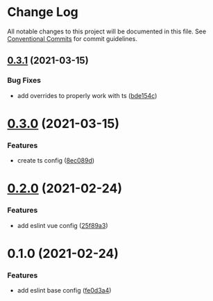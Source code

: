 # Change Log

All notable changes to this project will be documented in this file.
See [Conventional Commits](https://conventionalcommits.org) for commit guidelines.

## [0.3.1](https://github.com/choi-moeta/lint-config-lerna/compare/v0.3.0...v0.3.1) (2021-03-15)


### Bug Fixes

* add overrides to properly work with ts ([bde154c](https://github.com/choi-moeta/lint-config-lerna/commit/bde154c64827604669a0eb9470e627677487fe46))






# [0.3.0](https://github.com/choi-moeta/lint-config-lerna/compare/v0.2.0...v0.3.0) (2021-03-15)


### Features

* create ts config ([8ec089d](https://github.com/choi-moeta/lint-config-lerna/commit/8ec089dff00327ba924603de10ce274f2f4861e6))






# [0.2.0](https://github.com/choi-moeta/lint-config-lerna/compare/v0.1.0...v0.2.0) (2021-02-24)


### Features

* add eslint vue config ([25f89a3](https://github.com/choi-moeta/lint-config-lerna/commit/25f89a3de28628fe43f023affe2d9818048fc2ce))





# 0.1.0 (2021-02-24)


### Features

* add eslint base config ([fe0d3a4](https://github.com/choi-moeta/lint-config-lerna/commit/fe0d3a4545613e7f4af29addfd24e0e7b76b1f80))
